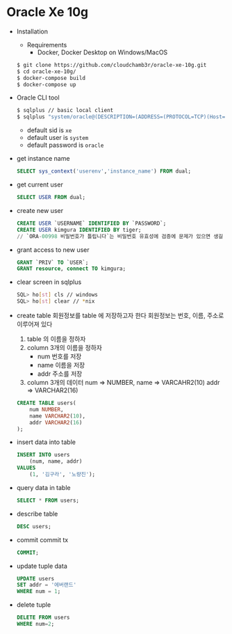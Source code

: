 # Oracle Xe 10g

- Installation
    - Requirements 
        - Docker, Docker Desktop on Windows/MacOS 
    ```bash
    $ git clone https://github.com/cloudchamb3r/oracle-xe-10g.git
    $ cd oracle-xe-10g/
    $ docker-compose build
    $ docker-compose up
    ```
- Oracle CLI tool
    ```bash
    $ sqlplus // basic local client
    $ sqlplus "system/oracle@(DESCRIPTION=(ADDRESS=(PROTOCOL=TCP)(Host=localhost)(Port=1888))(CONNECT_DATA=(SID=xe)))" // docker instance connection on localhost:1888
    ```
    - default sid is `xe`  
    - default user is `system`  
    - default password is `oracle` 


- get instance name
    ```sql
    SELECT sys_context('userenv','instance_name') FROM dual;
    ```
- get current user
    ```sql
    SELECT USER FROM dual;
    ```

- create new user 
    ```sql
    CREATE USER `USERNAME` IDENTIFIED BY `PASSWORD`;
    CREATE USER kimgura IDENTIFIED BY tiger;
    // `ORA-00998 비밀번호가 틀립니다`는 비밀번호 유효성에 검증에 문제가 있으면 생길 수 있다
    ```
- grant access to new user
    ```sql
    GRANT `PRIV` TO `USER`; 
    GRANT resource, connect TO kimgura;
    ```

- clear screen in sqlplus
    ```bash
    SQL> ho[st] cls // windows
    SQL> ho[st] clear // *nix
    ```
- create table 
    회원정보를 table 에 저장하고자 한다
    회원정보는 번호, 이름, 주소로 이루어져 있다

    1. table 의 이름을 정하자
    2. column 3개의 이름을 정하자 
        - num
            번호를 저장
        - name
            이름을 저장
        - addr
            주소를 저장
    3. column 3개의 데이터
        num => NUMBER,
        name => VARCAHR2(10)
        addr => VARCHAR2(16) 

    ```sql
    CREATE TABLE users(
        num NUMBER, 
        name VARCHAR2(10), 
        addr VARCHAR2(16)
    );
    ```
- insert data into table
    ```sql
    INSERT INTO users
        (num, name, addr) 
    VALUES 
        (1, '김구라', '노량진');
    ```
- query data in table 
    ```sql
    SELECT * FROM users;
    ```
- describe table
    ```sql
    DESC users; 
    ```
- commit 
    commit tx
    ```sql
    COMMIT; 
    ```
- update tuple data
    ```sql
    UPDATE users
    SET addr = '에버랜드' 
    WHERE num = 1;
    ```
- delete tuple 
    ```sql
    DELETE FROM users
    WHERE num=2; 
    ```

